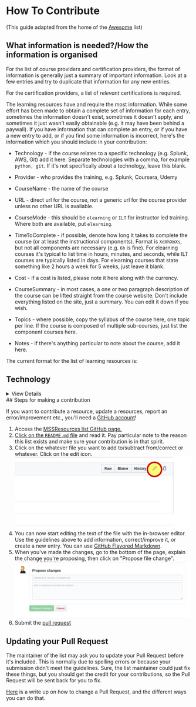 # How To Contribute
(This guide adapted from the home of the [Awesome](https://github.com/sindresorhus/awesome/blob/master/contributing.md) list)

## What information is needed?/How the information is organised

For the list of course providers and certification providers, the format of information is generally just a summary of important information. Look at a few entries and try to duplicate that information for any new entries. 

For the certification providers, a list of *relevant* certifications is required. 

The learning resources have and require the most information. While some effort has been made to obtain a complete set of information for each entry, sometimes the information doesn't exist, sometimes it doesn't apply, and sometimes it just wasn't easily obtainable (e.g. it may have been behind a paywall). If you have information that can complete an entry, or if you have a new entry to add, or if you find some information is incorrect, here's the information which you should include in your contribution:

* Technology - if the course relates to a specific technology (e.g. Splunk, AWS, Git) add it here. Separate technologies with a comma, for example `python, git`. If it's not specifically about a technology, leave this blank.

* Provider - who provides the training, e.g. Splunk, Coursera, Udemy

* CourseName - the name of the course

* URL - direct url for the course, not a generic url for the course provider unless no other URL is available.

* CourseMode - this should be `elearning` or `ILT` for instructor led training. Where both are available, put `elearning`.

* TimeToComplete - if possible, denote how long it takes to complete the course (or at least the instructional components). Format is `XdXhXmXs`, but not all components are necessary (e.g. `6h` is fine). For elearning courses it's typical to list time in hours, minutes, and seconds, while ILT courses are typically listed in days. For elearning courses that state something like 2 hours a week for 5 weeks, just leave it blank.

* Cost - if a cost is listed, please note it here along with the currency.

* CourseSummary - in most cases, a one or two paragraph description of the course can be lifted straight from the course website. Don't include everything listed on the site, just a summary. You can edit it down if you wish.

* Topics - where possible, copy the syllabus of the course here, one topic per line. If the course is composed of multiple sub-courses, just list the component courses here.

* Notes - if there's anything particular to note about the course, add it here.

The current format for the list of learning resources is:

## Technology
<details>
  <summary>View Details</summary>
  
<details>
  <summary>Course Name</summary>
  
  
URL
  
Course provided by **Provider**
  
CourseMode - TimeToComplete - Cost
  
  
CourseSummary
  
Notes
</details>
</details>
## Steps for making a contribution

If you want to contribute a resource, update a resources, report an error/improvement etc., you'll need a [GitHub account](https://github.com/join)!

1. Access the [MSSResources list GitHub page.](https://github.com/davidhalfpenny/MSSResources)
2. [Click on the `README.md` file](https://github.com/davidhalfpenny/MSSResources/blob/master/README.md) and read it. Pay particular note to the reason this list exists and make sure your contribution is in that spirit.
3. Click on the whatever file you want to add to/subtract from/correct or whatever. Click on the edit icon. ![Click on the edit icon.](/images/editButton.png)
4. You can now start editing the text of the file with the in-browser editor. Use the guidelines above to add information, correct/improve it, or create a new entry. You can use [GitHub Flavored Markdown](https://help.github.com/articles/github-flavored-markdown/).
5. When you've made the changes, go to the bottom of the page, explain the change you're proposing, then click on "Propose file change".![Propose file change](/images/proposeChanges.png)
6. Submit the [pull request](https://help.github.com/articles/using-pull-requests/)

## Updating your Pull Request

The maintainer of the list may ask you to update your Pull Request before it's included. This is normally due to spelling errors or because your submission didn't meet the guidelines. Sure, the list maintainer could just fix these things, but you should get the credit for your contributions, so the Pull Request will be sent back for you to fix.

[Here](https://github.com/RichardLitt/knowledge/blob/master/github/amending-a-commit-guide.md) is a write up on how to change a Pull Request, and the different ways you can do that.
